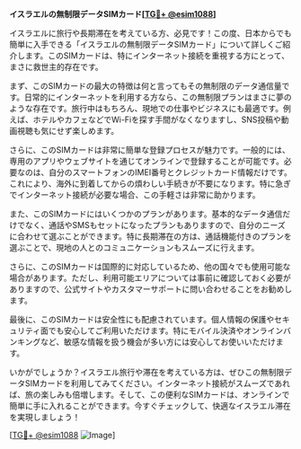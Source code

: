 **イスラエルの無制限データSIMカード[[TG💪+ @esim1088](https://t.me/s/esim1088)]**

イスラエルに旅行や長期滞在を考えている方、必見です！この度、日本からでも簡単に入手できる「イスラエルの無制限データSIMカード」について詳しくご紹介します。このSIMカードは、特にインターネット接続を重視する方にとって、まさに救世主的存在です。

まず、このSIMカードの最大の特徴は何と言ってもその無制限のデータ通信量です。日常的にインターネットを利用する方なら、この無制限プランはまさに夢のような存在です。旅行中はもちろん、現地での仕事やビジネスにも最適です。例えば、ホテルやカフェなどでWi-Fiを探す手間がなくなりますし、SNS投稿や動画視聴も気にせず楽しめます。

さらに、このSIMカードは非常に簡単な登録プロセスが魅力です。一般的には、専用のアプリやウェブサイトを通じてオンラインで登録することが可能です。必要なのは、自分のスマートフォンのIMEI番号とクレジットカード情報だけです。これにより、海外に到着してからの煩わしい手続きが不要になります。特に急ぎでインターネット接続が必要な場合、この手軽さは非常に助かります。

また、このSIMカードにはいくつかのプランがあります。基本的なデータ通信だけでなく、通話やSMSもセットになったプランもありますので、自分のニーズに合わせて選ぶことができます。特に長期滞在の方は、通話機能付きのプランを選ぶことで、現地の人とのコミュニケーションもスムーズに行えます。

さらに、このSIMカードは国際的に対応しているため、他の国々でも使用可能な場合があります。ただし、利用可能エリアについては事前に確認しておく必要がありますので、公式サイトやカスタマーサポートに問い合わせることをお勧めします。

最後に、このSIMカードは安全性にも配慮されています。個人情報の保護やセキュリティ面でも安心してご利用いただけます。特にモバイル決済やオンラインバンキングなど、敏感な情報を扱う機会が多い方には安心してお使いいただけます。

いかがでしょうか？イスラエル旅行や滞在を考えている方は、ぜひこの無制限データSIMカードを利用してみてください。インターネット接続がスムーズであれば、旅の楽しみも倍増します。そして、この便利なSIMカードは、オンラインで簡単に手に入れることができます。今すぐチェックして、快適なイスラエル滞在を実現しましょう！

[[TG💪+ @esim1088](https://t.me/s/esim1088) ![Image](https://i.postimg.cc/Y0z9fWf4/image.png)]